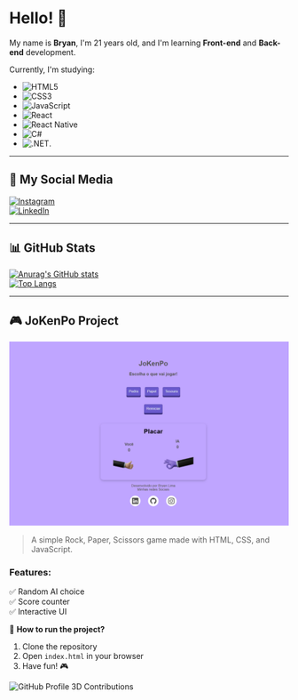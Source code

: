 # Hello! 👋  

My name is **Bryan**, I'm 21 years old, and I'm learning **Front-end** and **Back-end** development.  

Currently, I'm studying:  

- ![HTML5](https://img.shields.io/badge/HTML5-E34F26?style=for-the-badge&logo=html5&logoColor=white)  
- ![CSS3](https://img.shields.io/badge/CSS3-1572B6?style=for-the-badge&logo=css3&logoColor=white)  
- ![JavaScript](https://img.shields.io/badge/JavaScript-323330?style=for-the-badge&logo=javascript&logoColor=F7DF1E)  
- ![React](https://img.shields.io/badge/React-20232A?style=for-the-badge&logo=react&logoColor=61DAFB)  
- ![React Native](https://img.shields.io/badge/React_Native-20232A?style=for-the-badge&logo=react&logoColor=61DAFB)
- ![C#](https://img.shields.io/badge/C%23-239120?style=for-the-badge&logo=c-sharp&logoColor=white)
- ![.NET](	https://img.shields.io/badge/.NET-5C2D91?style=for-the-badge&logo=.net&logoColor=white).

---

## 📲 My Social Media  

[![Instagram](https://img.shields.io/badge/Instagram-%23E4405F.svg?style=for-the-badge&logo=Instagram&logoColor=white)](https://www.instagram.com/brya4nn/)  
[![LinkedIn](https://img.shields.io/badge/LinkedIn-%230A66C2.svg?style=for-the-badge&logo=linkedin&logoColor=white)](https://www.linkedin.com/in/bryan-lima-735992250/)  

---

## 📊 GitHub Stats  

[![Anurag's GitHub stats](https://github-readme-stats.vercel.app/api?username=bry7n&show_icons=true&theme=radical)](https://github.com/bry7n/github-readme-stats)  
[![Top Langs](https://github-readme-stats.vercel.app/api/top-langs/?username=bry7n&layout=compact&theme=radical)](https://github.com/bry7n/github-readme-stats)  

---

## 🎮 JoKenPo Project  

![Project Preview](https://raw.githubusercontent.com/bry7n/Project-Jokenpo/main/assets/preview.png)

> A simple Rock, Paper, Scissors game made with HTML, CSS, and JavaScript.  

### Features:  
✅ Random AI choice  
✅ Score counter  
✅ Interactive UI  

🔹 **How to run the project?**  
1. Clone the repository  
2. Open `index.html` in your browser  
3. Have fun! 🎮

![GitHub Profile 3D Contributions](https://github.com/bry7n/bry7n/blob/main/github-contributions-3d.svg)

